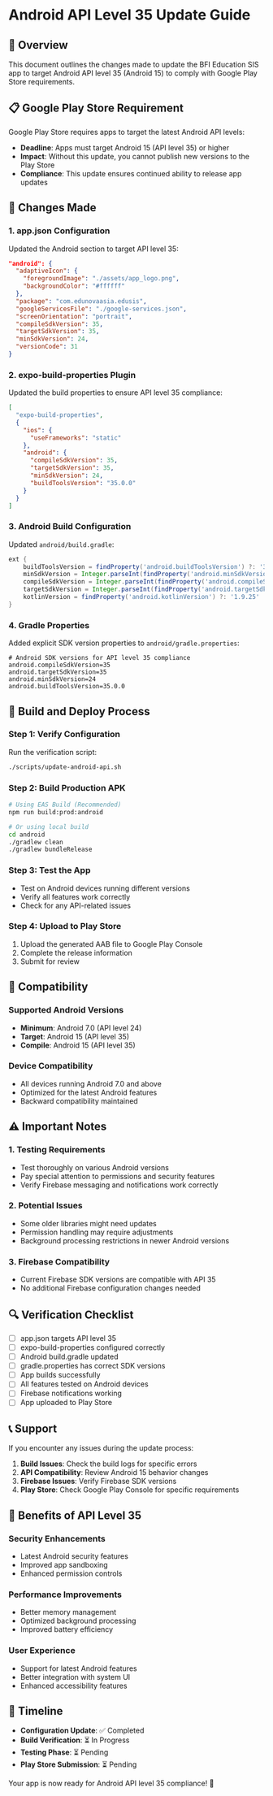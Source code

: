 # Android API Level 35 Update Guide

## 🎯 **Overview**

This document outlines the changes made to update the BFI Education SIS app to target Android API level 35 (Android 15) to comply with Google Play Store requirements.

## 📋 **Google Play Store Requirement**

Google Play Store requires apps to target the latest Android API levels:
- **Deadline**: Apps must target Android 15 (API level 35) or higher
- **Impact**: Without this update, you cannot publish new versions to the Play Store
- **Compliance**: This update ensures continued ability to release app updates

## 🔧 **Changes Made**

### 1. **app.json Configuration**

Updated the Android section to target API level 35:

```json
"android": {
  "adaptiveIcon": {
    "foregroundImage": "./assets/app_logo.png",
    "backgroundColor": "#ffffff"
  },
  "package": "com.edunovaasia.edusis",
  "googleServicesFile": "./google-services.json",
  "screenOrientation": "portrait",
  "compileSdkVersion": 35,
  "targetSdkVersion": 35,
  "minSdkVersion": 24,
  "versionCode": 31
}
```

### 2. **expo-build-properties Plugin**

Updated the build properties to ensure API level 35 compliance:

```json
[
  "expo-build-properties",
  {
    "ios": {
      "useFrameworks": "static"
    },
    "android": {
      "compileSdkVersion": 35,
      "targetSdkVersion": 35,
      "minSdkVersion": 24,
      "buildToolsVersion": "35.0.0"
    }
  }
]
```

### 3. **Android Build Configuration**

Updated `android/build.gradle`:
```gradle
ext {
    buildToolsVersion = findProperty('android.buildToolsVersion') ?: '35.0.0'
    minSdkVersion = Integer.parseInt(findProperty('android.minSdkVersion') ?: '24')
    compileSdkVersion = Integer.parseInt(findProperty('android.compileSdkVersion') ?: '35')
    targetSdkVersion = Integer.parseInt(findProperty('android.targetSdkVersion') ?: '35')
    kotlinVersion = findProperty('android.kotlinVersion') ?: '1.9.25'
}
```

### 4. **Gradle Properties**

Added explicit SDK version properties to `android/gradle.properties`:
```properties
# Android SDK versions for API level 35 compliance
android.compileSdkVersion=35
android.targetSdkVersion=35
android.minSdkVersion=24
android.buildToolsVersion=35.0.0
```

## 🚀 **Build and Deploy Process**

### Step 1: Verify Configuration
Run the verification script:
```bash
./scripts/update-android-api.sh
```

### Step 2: Build Production APK
```bash
# Using EAS Build (Recommended)
npm run build:prod:android

# Or using local build
cd android
./gradlew clean
./gradlew bundleRelease
```

### Step 3: Test the App
- Test on Android devices running different versions
- Verify all features work correctly
- Check for any API-related issues

### Step 4: Upload to Play Store
1. Upload the generated AAB file to Google Play Console
2. Complete the release information
3. Submit for review

## 📱 **Compatibility**

### Supported Android Versions
- **Minimum**: Android 7.0 (API level 24)
- **Target**: Android 15 (API level 35)
- **Compile**: Android 15 (API level 35)

### Device Compatibility
- All devices running Android 7.0 and above
- Optimized for the latest Android features
- Backward compatibility maintained

## ⚠️ **Important Notes**

### 1. **Testing Requirements**
- Test thoroughly on various Android versions
- Pay special attention to permissions and security features
- Verify Firebase messaging and notifications work correctly

### 2. **Potential Issues**
- Some older libraries might need updates
- Permission handling may require adjustments
- Background processing restrictions in newer Android versions

### 3. **Firebase Compatibility**
- Current Firebase SDK versions are compatible with API 35
- No additional Firebase configuration changes needed

## 🔍 **Verification Checklist**

- [ ] app.json targets API level 35
- [ ] expo-build-properties configured correctly
- [ ] Android build.gradle updated
- [ ] gradle.properties has correct SDK versions
- [ ] App builds successfully
- [ ] All features tested on Android devices
- [ ] Firebase notifications working
- [ ] App uploaded to Play Store

## 📞 **Support**

If you encounter any issues during the update process:

1. **Build Issues**: Check the build logs for specific errors
2. **API Compatibility**: Review Android 15 behavior changes
3. **Firebase Issues**: Verify Firebase SDK versions
4. **Play Store**: Check Google Play Console for specific requirements

## 🎉 **Benefits of API Level 35**

### Security Enhancements
- Latest Android security features
- Improved app sandboxing
- Enhanced permission controls

### Performance Improvements
- Better memory management
- Optimized background processing
- Improved battery efficiency

### User Experience
- Support for latest Android features
- Better integration with system UI
- Enhanced accessibility features

## 📅 **Timeline**

- **Configuration Update**: ✅ Completed
- **Build Verification**: ⏳ In Progress
- **Testing Phase**: ⏳ Pending
- **Play Store Submission**: ⏳ Pending

Your app is now ready for Android API level 35 compliance! 🚀
